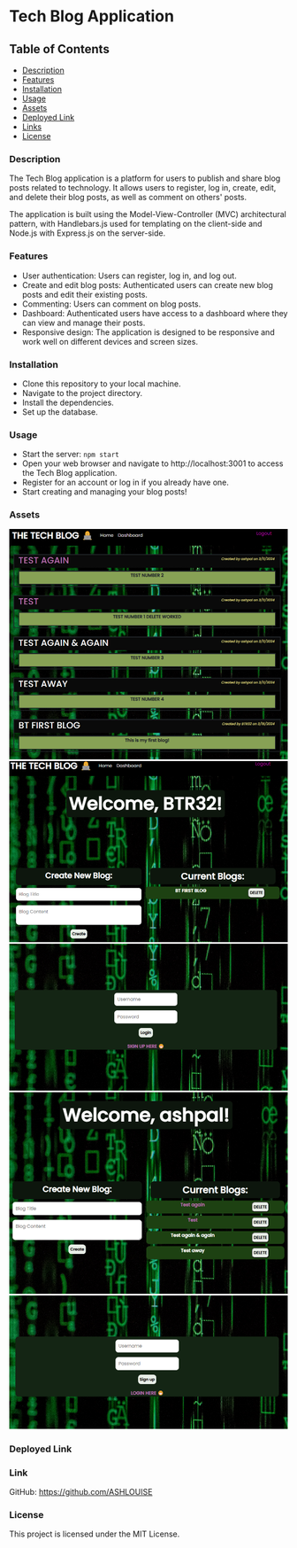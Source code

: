 # Tech Blog Application

## Table of Contents
- [Description](#description)
- [Features](#features)
- [Installation](#installation)
- [Usage](#usage)
- [Assets](#assets)
- [Deployed Link](#deployed-link)
- [Links](#links)
- [License](#license)


### Description
The Tech Blog application is a platform for users to publish and share blog posts related to technology. It allows users to register, log in, create, edit, and delete their blog posts, as well as comment on others' posts.

The application is built using the Model-View-Controller (MVC) architectural pattern, with Handlebars.js used for templating on the client-side and Node.js with Express.js on the server-side.


### Features
- User authentication: Users can register, log in, and log out.
- Create and edit blog posts: Authenticated users can create new blog posts and edit their existing posts.
- Commenting: Users can comment on blog posts.
- Dashboard: Authenticated users have access to a dashboard where they can view and manage their posts.
- Responsive design: The application is designed to be responsive and work well on different devices and screen sizes.


### Installation
- Clone this repository to your local machine.
- Navigate to the project directory.
- Install the dependencies.
- Set up the database.


### Usage
- Start the server: `npm start`
- Open your web browser and navigate to http://localhost:3001 to access the Tech Blog application.
- Register for an account or log in if you already have one.
- Start creating and managing your blog posts!


### Assets
![alt text](image.png)
![alt text](image-1.png)
![alt text](image-2.png)
![alt text](image-3.png)
![alt text](image-4.png)




### Deployed Link



### Link

GitHub: https://github.com/ASHLOUISE

### License
This project is licensed under the MIT License.

